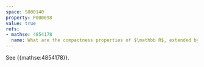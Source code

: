 ```yaml
---
space: S000140
property: P000098
value: true
refs:
- mathse: 4854178
  name: What are the compactness properties of $\mathbb R$, extended by a point with co-countable open neighborhoods?
---
```


See {{mathse:4854178}}.